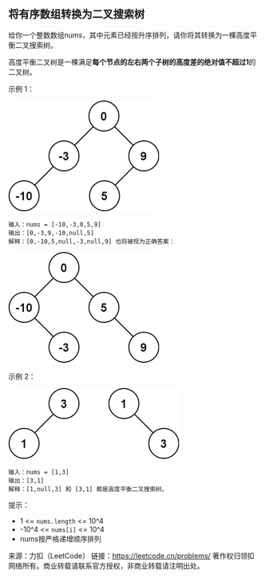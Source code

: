 ## 将有序数组转换为二叉搜索树

给你一个整数数组nums，其中元素已经按升序排列，请你将其转换为一棵高度平衡二叉搜索树。

高度平衡二叉树是一棵满足**每个节点的左右两个子树的高度差的绝对值不超过1**的二叉树。

示例 1：

![img.png](../images/108.convert-sorted-array-to-binary-search-tree.png)
```
输入：nums = [-10,-3,0,5,9]
输出：[0,-3,9,-10,null,5]
解释：[0,-10,5,null,-3,null,9] 也将被视为正确答案：
```

![img.png](../images/108.convert-sorted-array-to-binary-search-tree_1.png)

示例 2：

![img.png](../images/108.convert-sorted-array-to-binary-search-tree_2.png)
```
输入：nums = [1,3]
输出：[3,1]
解释：[1,null,3] 和 [3,1] 都是高度平衡二叉搜索树。
```

提示：

* 1 <= `nums.length` <= 10^4
* -10^4 <= `nums[i]` <= 10^4
* nums按严格递增顺序排列

来源：力扣（LeetCode）
链接：https://leetcode.cn/problems/
著作权归领扣网络所有。商业转载请联系官方授权，非商业转载请注明出处。